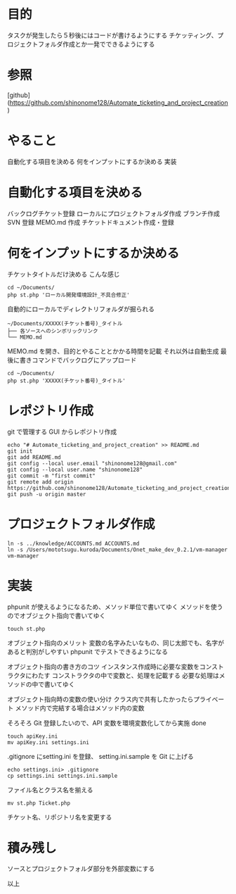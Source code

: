 # 目的

タスクが発生したら５秒後にはコードが書けるようにする
チケッティング、プロジェクトフォルダ作成とか一発でできるようにする

# 参照

[github]
(https://github.com/shinonome128/Automate_ticketing_and_project_creation)

# やること

自動化する項目を決める
何をインプットにするか決める
実装

# 自動化する項目を決める

バックログチケット登録
ローカルにプロジェクトフォルダ作成
ブランチ作成
SVN 登録
MEMO.md 作成
チケットドキュメント作成・登録

# 何をインプットにするか決める

チケットタイトルだけ決める
こんな感じ

    cd ~/Documents/
    php st.php 'ローカル開発環境設計_不具合修正'

自動的にローカルでディレクトリフォルダが掘られる

    ~/Documents/XXXXX(チケット番号)_タイトル
    ├── 各ソースへのシンボリックリンク
    └── MEMO.md

MEMO.md を開き、目的とやることとかかる時間を記載
それ以外は自動生成
最後に書きコマンドでバックログにアップロード

    cd ~/Documents/
    php st.php 'XXXXX(チケット番号)_タイトル'

# レポジトリ作成

git で管理する
GUI からレポジトリ作成

    echo "# Automate_ticketing_and_project_creation" >> README.md
    git init
    git add README.md
    git config --local user.email "shinonome128@gmail.com"
    git config --local user.name "shinonome128"
    git commit -m "first commit"
    git remote add origin https://github.com/shinonome128/Automate_ticketing_and_project_creation.git
    git push -u origin master

# プロジェクトフォルダ作成

    ln -s ../knowledge/ACCOUNTS.md ACCOUNTS.md
    ln -s /Users/mototsugu.kuroda/Documents/Onet_make_dev_0.2.1/vm-manager vm-manager

# 実装

phpunit が使えるようになるため、メソッド単位で書いてゆく
メソッドを使うのでオブジェクト指向で書いてゆく

    touch st.php

オブジェクト指向のメリット
変数の名字みたいなもの、同じ太郎でも、名字があると判別がしやすい
phpunit でテストできるようになる

オブジェクト指向の書き方のコツ
インスタンス作成時に必要な変数をコンストラクタにわたす
コンストラクタの中で変数と、処理を記載する
必要な処理はメソッドの中で書いてゆく

オブジェクト指向時の変数の使い分け
クラス内で共有したかったらプライベート
メソッド内で完結する場合はメソッド内の変数

そろそろ Git 登録したいので、API 変数を環境変数化してから実施
done

    touch apiKey.ini
    mv apiKey.ini settings.ini

.gitignore にsetting.ini を登録、 setting.ini.sample を Git に上げる

    echo settings.ini> .gitignore
    cp settings.ini settings.ini.sample

ファイル名とクラス名を揃える

    mv st.php Ticket.php

チケット名、リポジトリ名を変更する

# 積み残し

ソースとプロジェクトフォルダ部分を外部変数にする

以上
